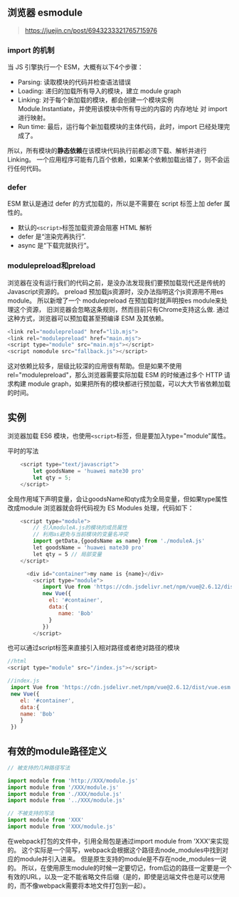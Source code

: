 ## 浏览器 esmodule
> https://juejin.cn/post/6943233321765715976

### import 的机制

当 JS 引擎执行一个 ESM，大概有以下4个步骤：
- Parsing: 读取模块的代码并检查语法错误
- Loading: 递归的加载所有导入的模块，建立 module graph
- Linking: 对于每个新加载的模块，都会创建一个模块实例 Module.Instantiate，并使用该模块中所有导出的内容的 内存地址 对 import 进行映射。
- Run time: 最后，运行每个新加载模块的主体代码，此时，import 已经处理完成了。

所以，所有模块的**静态依赖**在该模块代码执行前都必须下载、解析并进行 Linking。 一个应用程序可能有几百个依赖，如果某个依赖加载出错了，则不会运行任何代码。

### defer

ESM 默认是通过 defer 的方式加载的，所以是不需要在 script 标签上加 defer 属性的。

- 默认的` <script> `标签加载资源会阻塞 HTML 解析
- defer 是“渲染完再执行”.
- async 是“下载完就执行”。

### modulepreload和preload

浏览器在没有运行我们的代码之前，是没办法发现我们要预加载现代还是传统的Javascript资源的。
preload 预加载js资源时，没办法指明这个js资源用不用es module。
所以新增了一个 modulepreload 在预加载时就声明按es module来处理这个资源， 旧浏览器会忽略这条规则，然而目前只有Chrome支持这么做.
通过这种方式，浏览器可以预加载甚至预编译 ESM 及其依赖。
```js
<link rel="modulepreload" href="lib.mjs">
<link rel="modulepreload" href="main.mjs">
<script type="module" src="main.mjs"></script>
<script nomodule src="fallback.js"></script>

```

这对依赖比较多，层级比较深的应用很有帮助。但是如果不使用 rel="modulepreload"，那么浏览器需要实际加载 ESM 的时候通过多个 HTTP 请求构建 module graph，如果把所有的模块都进行预加载，可以大大节省依赖加载的时间。

## 实例
浏览器加载 ES6 模块，也使用`<script>`标签，但是要加入type="module"属性。

平时的写法
```js
    <script type="text/javascript">
        let goodsName = 'huawei mate30 pro'
        let qty = 5;
    </script>

```
全局作用域下声明变量，会让goodsName和qty成为全局变量，但如果type属性改成module 浏览器就会将代码视为 ES Modules 处理，代码如下：

```js
    <script type="module">
        // 引入moduleA.js的模块的成员属性
        // 利用as避免与当前模块的变量名冲突
        import getData,{goodsName as name} from './moduleA.js'
        let goodsName = 'huawei mate30 pro'
        let qty = 5 // 局部变量
    </script>

      <div id="container">my name is {name}</div>
        <script type="module">
           import Vue from 'https://cdn.jsdelivr.net/npm/vue@2.6.12/dist/vue.esm.browser.js'
           new Vue({
             el: '#container',
             data:{
                name: 'Bob'
             }
           })
        </script>
```
也可以通过script标签来直接引入相对路径或者绝对路径的模块
```js
//html
<script type="module" src="/index.js"></script>

//index.js
 import Vue from 'https://cdn.jsdelivr.net/npm/vue@2.6.12/dist/vue.esm.browser.js'
 new Vue({
    el: '#container',
    data:{
    name: 'Bob'
    }
 })

```
## 有效的module路径定义

```js
// 被支持的几种路径写法

import module from 'http://XXX/module.js'
import module from '/XXX/module.js'
import module from './XXX/module.js'
import module from '../XXX/module.js'

// 不被支持的写法
import module from 'XXX'
import module from 'XXX/module.js'

```
在webpack打包的文件中，引用全局包是通过import module from 'XXX'来实现的。
这个实际是一个简写，webpack会根据这个路径去node_modules中找到对应的module并引入进来。
但是原生支持的module是不存在node_modules一说的。
所以，在使用原生module的时候一定要切记，from后边的路径一定要是一个有效的URL，以及一定不能省略文件后缀（是的，即使是远端文件也是可以使用的，而不像webpack需要将本地文件打包到一起）。

